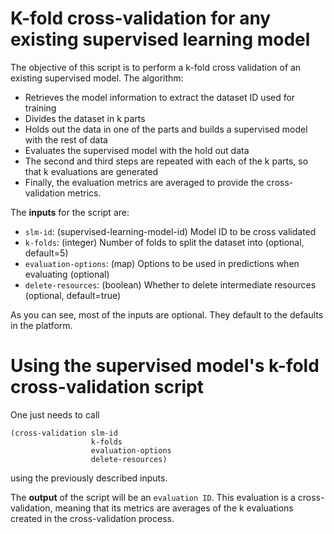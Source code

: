 # K-fold cross-validation for any existing supervised learning model

The objective of this script is to perform a k-fold cross validation of an
existing supervised model. The algorithm:

- Retrieves the model information to extract the dataset ID used for training
- Divides the dataset in k parts
- Holds out the data in one of the parts and builds a supervised model
  with the rest of data
- Evaluates the supervised model with the hold out data
- The second and third steps are repeated with each of the k parts, so that
  k evaluations are generated
- Finally, the evaluation metrics are averaged to provide the cross-validation
  metrics.

The **inputs** for the script are:

* `slm-id`: (supervised-learning-model-id) Model ID to be cross validated
* `k-folds`: (integer) Number of folds to split the dataset into (optional,
                       default=5)
* `evaluation-options`: (map) Options to be used in predictions when evaluating (optional)
* `delete-resources`: (boolean) Whether to delete intermediate resources (optional, default=true)

As you can see, most of the inputs are optional. They default to the defaults
in the platform.

# Using the supervised model's k-fold cross-validation script

One just needs to call

```
(cross-validation slm-id
                  k-folds
                  evaluation-options
                  delete-resources)
```

using the previously described inputs.

The **output** of the script will be an `evaluation ID`. This evaluation is a
cross-validation, meaning that its metrics are averages of the k evaluations
created in the cross-validation process.
